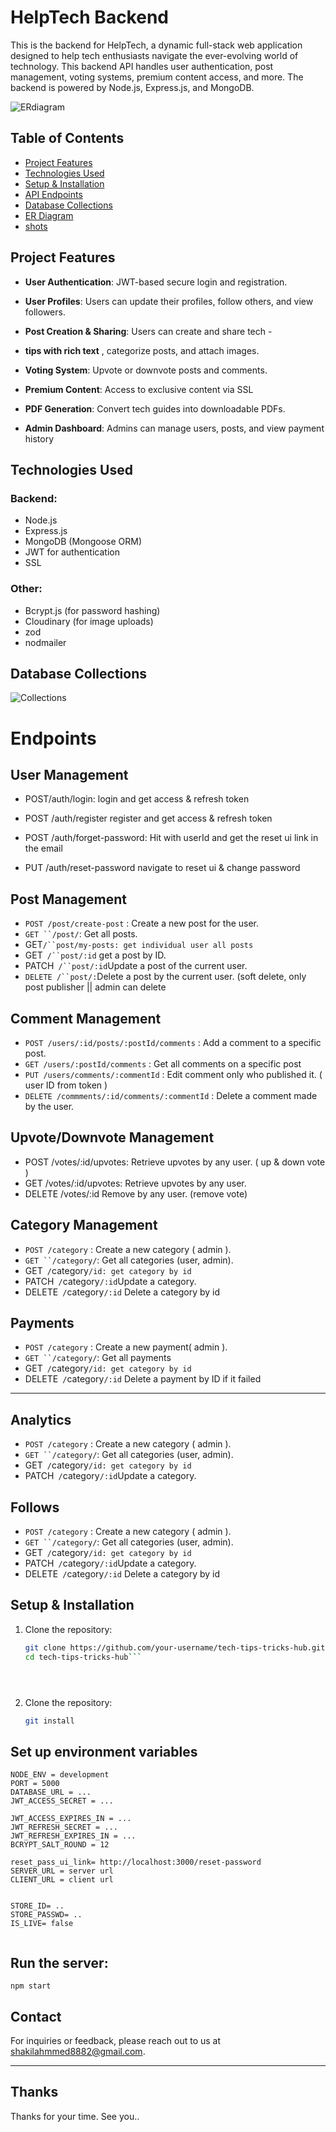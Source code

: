 # HelpTech Backend
This is the backend for HelpTech, a dynamic full-stack web application designed to help tech enthusiasts navigate the ever-evolving world of technology. This backend API handles user authentication, post management, voting systems, premium content access, and more. The backend is powered by Node.js, Express.js, and MongoDB.






![ERdiagram](https://raw.githubusercontent.com/Shakil-Ahmmed8882/HelpTech-backend/refs/heads/main/assets/image/ERdiagram.png)


## Table of Contents

- [Project Features](#project-features)
- [Technologies Used](#technologies-used)
- [Setup & Installation](#setup--installation)
- [API Endpoints](#apiendpoints)
- [Database Collections](#database-collections)
- [ER Diagram](#ERiagram)
- [shots](#screenshots)


## **Project Features**
- **User Authentication**: JWT-based secure login and registration.
- **User Profiles**: Users can update their profiles, follow others, and view followers.
- **Post Creation & Sharing**: Users can create and share tech - 
- **tips with rich text** , categorize posts, and attach images.

- **Voting System**: Upvote or downvote posts and comments.

- **Premium Content**: Access to exclusive content via SSL
- **PDF Generation**: Convert tech guides into downloadable PDFs.

- **Admin Dashboard**: Admins can manage users, posts, and view payment history
## Technologies Used


### Backend:
- Node.js
- Express.js
- MongoDB (Mongoose ORM)
- JWT for authentication
- SSL

### Other:
- Bcrypt.js (for password hashing)
- Cloudinary (for image uploads)
- zod
- nodmailer




## Database Collections
![Collections](https://raw.githubusercontent.com/Shakil-Ahmmed8882/HelpTech-backend/refs/heads/main/assets/image/collections.png)








# **Endpoints**

## User Management
- POST/auth/login: login and get access & refresh token

- POST /auth/register  register and get access & refresh token

- POST /auth/forget-password: Hit with userId and get the reset ui link in the email

- PUT /auth/reset-password navigate to reset ui & change password



## Post Management
- `POST /post/create-post` : Create a new post for the user.
- `GET ``/post/`: Get all posts.
- GET` /``post/my-posts: get individual user all posts ` 
- GET` /``post/:id`  get a post by ID.
- PATCH` /``post/:id`Update a post of the current user.
- `DELETE /``post/:`Delete a post by the current user. (soft delete, only post publisher || admin can delete




## Comment Management
- `POST /users/:id/posts/:postId/comments` : Add a comment to a specific post.
-  `GET /users/:postId/comments` :  Get all comments on a specific post
-  `PUT /users/comments/:commentId` : Edit comment only who published it. ( user ID from token )
-  `DELETE /commments/:id/comments/:commentId` : Delete a comment made by the user.




## Upvote/Downvote Management
-  POST /votes/:id/upvotes: Retrieve upvotes by any user. ( up & down vote )
- GET /votes/:id/upvotes: Retrieve upvotes by any user.
-  DELETE /votes/:id Remove by any user. (remove vote)




## Category Management
- `POST /category` : Create a new category ( admin ).
- `GET ``/category/`: Get all categories (user, admin).
- GET` /`category`/id: get category by id` 
- PATCH` /`category`/:id`Update a category.
- DELETE` /`category`/:id`  Delete a category by id 




## Payments
- `POST /category` : Create a new payment( admin ).
- `GET ``/category/`: Get all payments 
- GET` /`category`/id: get category by id` 
- DELETE` /`category`/:id`  Delete a payment by ID if it failed






---





## Analytics 
-  `POST /category` : Create a new category ( admin ).
-  `GET ``/category/`: Get all categories (user, admin).
-  GET` /`category`/id: get category by id` 
-  PATCH` /`category`/:id`Update a category.






## Follows
-  `POST /category` : Create a new category ( admin ).
-  `GET ``/category/`: Get all categories (user, admin).
-  GET` /`category`/id: get category by id` 
-  PATCH` /`category`/:id`Update a category.
-  DELETE` /`category`/:id`  Delete a category by id 




## Setup & Installation

1. Clone the repository:
   ```bash
   git clone https://github.com/your-username/tech-tips-tricks-hub.git
   cd tech-tips-tricks-hub```





1. Clone the repository:
   ```bash
   git install 

   ```


## Set up environment variables
```
NODE_ENV = development 
PORT = 5000
DATABASE_URL = ...
JWT_ACCESS_SECRET = ...

JWT_ACCESS_EXPIRES_IN = ...
JWT_REFRESH_SECRET = ...
JWT_REFRESH_EXPIRES_IN = ...
BCRYPT_SALT_ROUND = 12

reset_pass_ui_link= http://localhost:3000/reset-password
SERVER_URL = server url 
CLIENT_URL = client url


STORE_ID= .. 
STORE_PASSWD= ..
IS_LIVE= false


```

## Run the server:


```
npm start

```

## Contact

For inquiries or feedback, please reach out to us at [shakilahmmed8882@gmail.com](shakilahmmed8882@gmail.com).

---

## **Thanks**
Thanks for your time. See you.. 


